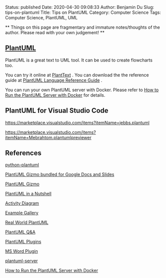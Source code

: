 Status: published
Date: 2020-04-30 09:08:33
Author: Benjamin Du
Slug: tips-on-plantuml
Title: Tips on PlantUML
Category: Computer Science
Tags: Computer Science, PlantUML, UML

**
Things on this page are fragmentary and immature notes/thoughts of the author.
Please read with your own judgement!
**


## [PlantUML](http://plantuml.com/)

PlantUML is a great text to UML tool.
It can be used to create flowcharts too.

You can try it online at
[PlantText](https://www.planttext.com)
.
You can download the the reference guide at
[PlantUML Language Reference Guide](http://plantuml.com/PlantUML_Language_Reference_Guide.pdf) 
.

You can run your own PlantUML server with Docker.
Please refer to
[How to Run the PlantUML Server with Docker](https://github.com/plantuml/plantuml-server#how-to-run-the-server-with-docker)
for details.

## PlantUML for Visual Studio Code

https://marketplace.visualstudio.com/items?itemName=jebbs.plantuml

https://marketplace.visualstudio.com/items?itemName=Mebrahtom.plantumlpreviewer

## References

[python-plantuml](https://github.com/dougn/python-plantuml)

[PlantUML Gizmo bundled for Google Docs and Slides](https://fuhrmanator.github.io/2019/11/24/PlantUML-Gizmo-Docs-Slides-bundle.html)

[PlantUML Gizmo](https://gsuite.google.com/marketplace/app/plantuml_gizmo/950520042571)

[PlantUML in a Nutshell](https://plantuml.com/)

[Activity Diagram](https://plantuml.com/activity-diagram-beta)

[Example Gallery](https://plantweb.readthedocs.io/examples.html)

[Real World PlantUML](https://real-world-plantuml.com/)

[PlantUML Q&A](https://forum.plantuml.net/)

[PlantUML Plugins](https://plantuml.com/sitemap-plugins)

[MS Word Plugin](https://plantuml.com/word)

[plantuml-server](https://github.com/plantuml/plantuml-server)

[How to Run the PlantUML Server with Docker](https://github.com/plantuml/plantuml-server#how-to-run-the-server-with-docker)
